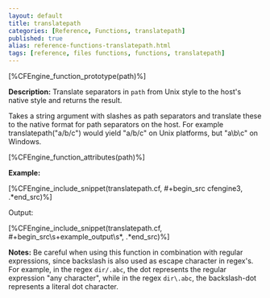 ```yaml
---
layout: default
title: translatepath
categories: [Reference, Functions, translatepath]
published: true
alias: reference-functions-translatepath.html
tags: [reference, files functions, functions, translatepath]
---
```


[%CFEngine_function_prototype(path)%]

**Description:** Translate separators in `path` from Unix style to the host's 
native style and returns the result.

Takes a string argument with slashes as path separators and translate
these to the native format for path separators on the host. For example
translatepath("a/b/c") would yield "a/b/c" on Unix platforms, but
"a\\b\\c" on Windows.

[%CFEngine_function_attributes(path)%]

**Example:**

[%CFEngine_include_snippet(translatepath.cf, #\+begin_src cfengine3, .*end_src)%]

Output:

[%CFEngine_include_snippet(translatepath.cf, #\+begin_src\s+example_output\s*, .*end_src)%]

**Notes:** Be careful when using this function in combination with regular
expressions, since backslash is also used as escape character in
regex's. For example, in the regex `dir/.abc`, the dot represents the
regular expression "any character", while in the regex `dir\.abc`, the
backslash-dot represents a literal dot character.
